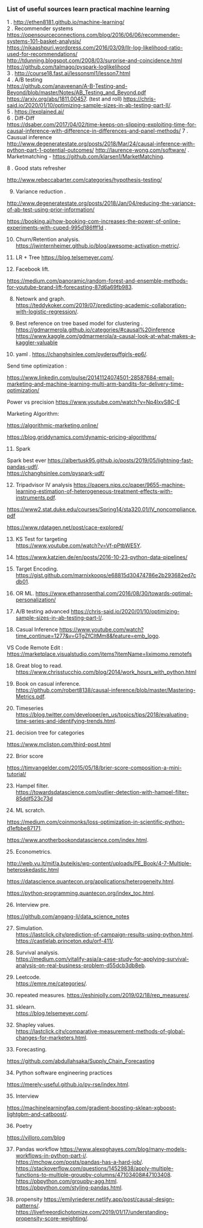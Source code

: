 ### List of useful sources learn practical machine learning 

1 . http://ethen8181.github.io/machine-learning/  
2 . Recommender systems  
https://opensourceconnections.com/blog/2016/06/06/recommender-systems-101-basket-analysis/  
https://nikaashpuri.wordpress.com/2016/03/09/llr-log-likelihood-ratio-used-for-recommendations/  
http://tdunning.blogspot.com/2008/03/surprise-and-coincidence.html  
https://github.com/talmago/pyspark-loglikelihood  
3 . http://course18.fast.ai/lessonsml1/lesson7.html  
4 . A/B testing   
https://github.com/anaveenan/A-B-Testing-and-Beyond/blob/master/Notes/AB_Testing_and_Beyond.pdf  
https://arxiv.org/abs/1811.00457.  (test and roll) 
https://chris-said.io/2020/01/10/optimizing-sample-sizes-in-ab-testing-part-II/.  
5 . https://explained.ai/  
6 . Diff-Diff  
https://dsaber.com/2017/04/02/time-keeps-on-slipping-exploiting-time-for-causal-inference-with-difference-in-differences-and-panel-methods/
7 . Causual inference  
http://www.degeneratestate.org/posts/2018/Mar/24/causal-inference-with-python-part-1-potential-outcomes/
http://laurence-wong.com/software/ .    
Marketmatching - https://github.com/klarsen1/MarketMatching.     

8 . Good stats refresher 

http://www.rebeccabarter.com/categories/hypothesis-testing/   

9. Variance reduction .    

http://www.degeneratestate.org/posts/2018/Jan/04/reducing-the-variance-of-ab-test-using-prior-information/

https://booking.ai/how-booking-com-increases-the-power-of-online-experiments-with-cuped-995d186fff1d .  

10. Churn/Retention analysis.   
https://jwinternheimer.github.io/blog/awesome-activation-metric/.   


11. LR + Tree
https://blog.telsemeyer.com/.  








10. Facebook lift. 

https://medium.com/panoramic/random-forest-and-ensemble-methods-for-youtube-brand-lift-forecasting-87d6a69fb983.  


8. Netowrk and graph.  
https://teddykoker.com/2019/07/predicting-academic-collaboration-with-logistic-regression/.  


10. Best reference on tree based model for clustering . 
https://gdmarmerola.github.io/categories/#causal%20inference
https://www.kaggle.com/gdmarmerola/a-causal-look-at-what-makes-a-kaggler-valuable

11. yaml   . 
https://changhsinlee.com/pyderpuffgirls-ep6/.  

Send time optimization :

https://www.linkedin.com/pulse/20141124074501-28587684-email-marketing-and-machine-learning-multi-arm-bandits-for-delivery-time-optimization/


Power vs precision
https://www.youtube.com/watch?v=Np4lxvS8C-E


Marketing Algorithm:

https://algorithmic-marketing.online/

https://blog.griddynamics.com/dynamic-pricing-algorithms/


11. Spark    

Spark best ever 
https://albertusk95.github.io/posts/2019/05/lightning-fast-pandas-udf/.  
https://changhsinlee.com/pyspark-udf/    

12. Tripadvisor IV analysis https://papers.nips.cc/paper/9655-machine-learning-estimation-of-heterogeneous-treatment-effects-with-instruments.pdf.   

https://www2.stat.duke.edu/courses/Spring14/sta320.01/IV_noncompliance.pdf

https://www.rdatagen.net/post/cace-explored/

13. KS Test for targeting    
https://www.youtube.com/watch?v=Vf-pPtbWE5Y.  


14. https://www.katzien.de/en/posts/2016-10-23-python-data-pipelines/



14. Target Encoding. 
https://gist.github.com/marnixkoops/e68815d30474786e2b293682ed7cdb01.  

15. OR ML. 
https://www.ethanrosenthal.com/2016/08/30/towards-optimal-personalization/

16.  A/B testing advanced
https://chris-said.io/2020/01/10/optimizing-sample-sizes-in-ab-testing-part-I/. 

17. Casual Inference 
https://www.youtube.com/watch?time_continue=1277&v=GTgZfCltMm8&feature=emb_logo.  

VS Code Remote Edit :     
https://marketplace.visualstudio.com/items?itemName=liximomo.remotefs


18. Great blog to read.    
https://www.chrisstucchio.com/blog/2014/work_hours_with_python.html    

19. Book on casual inference.  
https://github.com/robert8138/causal-inference/blob/master/Mastering-Metrics.pdf.  

20. Timeseries 
https://blog.twitter.com/developer/en_us/topics/tips/2018/evaluating-time-series-and-identifying-trends.html. 


21. decision tree for categories 

https://www.mcliston.com/third-post.html

22. Brior score     

https://timvangelder.com/2015/05/18/brier-score-composition-a-mini-tutorial/

23. Hampel filter.   
https://towardsdatascience.com/outlier-detection-with-hampel-filter-85ddf523c73d

24. ML scratch.   

https://medium.com/coinmonks/loss-optimization-in-scientific-python-d1efbbe87171.  

https://www.anotherbookondatascience.com/index.html. 

25. Econometrics.   

http://web.vu.lt/mif/a.buteikis/wp-content/uploads/PE_Book/4-7-Multiple-heteroskedastic.html   

https://datascience.quantecon.org/applications/heterogeneity.html.   

https://python-programming.quantecon.org/index_toc.html.  

26. Interview pre.   

https://github.com/angang-li/data_science_notes

27. Simulation.    
https://lastclick.city/prediction-of-campaign-results-using-python.html.    
https://castlelab.princeton.edu/orf-411/.  

28. Survival analysis.   
https://medium.com/vitalify-asia/a-case-study-for-applying-survival-analysis-on-real-business-problem-d55dcb3db8eb.  


29. Leetcode.  
https://emre.me/categories/.  


30. repeated measures. 
https://eshinjolly.com/2019/02/18/rep_measures/.     

31. sklearn.   
https://blog.telsemeyer.com/. 

32. Shapley values.    
https://lastclick.city/comparative-measurement-methods-of-global-changes-for-marketers.html.   

33. Forecasting.   

https://github.com/abdullahsaka/Supply_Chain_Forecasting

34. Python software engineering practices   

https://merely-useful.github.io/py-rse/index.html.  

35. Interview  

https://machinelearningfaq.com/gradient-boosting-sklean-xgboost-lightgbm-and-catboost/.  

36. Poetry

https://villoro.com/blog

37. Pandas workflow 
https://www.alexpghayes.com/blog/many-models-workflows-in-python-part-i/.    
https://mchow.com/posts/pandas-has-a-hard-job/.  
https://stackoverflow.com/questions/14529838/apply-multiple-functions-to-multiple-groupby-columns/47103408#47103408.  
https://pbpython.com/groupby-agg.html.  
https://pbpython.com/styling-pandas.html.  

38.   propensity
https://emilyriederer.netlify.app/post/causal-design-patterns/.     
https://livefreeordichotomize.com/2019/01/17/understanding-propensity-score-weighting/.    
  
